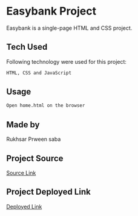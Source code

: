 # Easybank Project

Easybank is a single-page HTML and CSS project.

## Tech Used

Following technology were used for this project:

```bash
HTML, CSS and JavaScript
```

## Usage

```bash
Open home.html on the browser
```

## Made by

Rukhsar Prween saba

## Project Source

[Source Link](https://gitlab.com/mountblue/js/easybank-landing-page)

## Project Deployed Link

[Deployed Link](https://easy-bank-project.herokuapp.com/)

